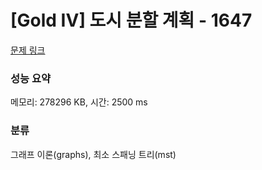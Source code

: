# [Gold IV] 도시 분할 계획 - 1647 

[문제 링크](https://www.acmicpc.net/problem/1647) 

### 성능 요약

메모리: 278296 KB, 시간: 2500 ms

### 분류

그래프 이론(graphs), 최소 스패닝 트리(mst)

